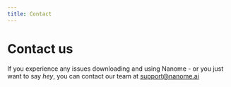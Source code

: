 ```yaml
---
title: Contact
---
```



# Contact us


If you experience any issues downloading and using Nanome - or you just want to say *hey*, you can contact our team at [support@nanome.ai](mailto:support@nanome.ai)
